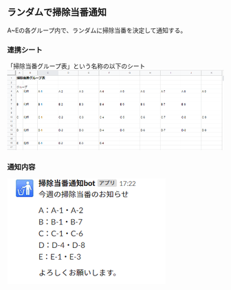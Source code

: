 ## ランダムで掃除当番通知
A~Eの各グループ内で、ランダムに掃除当番を決定して通知する。

### 連携シート
「掃除当番グループ表」という名称の以下のシート  
<img src="./group.png">

### 通知内容
<img src="./result.png">

